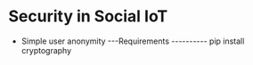 # Security in Social IoT
- Simple user anonymity
---Requirements
---------- pip install cryptography
